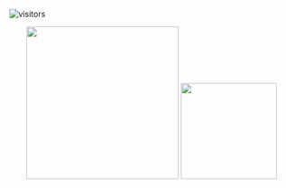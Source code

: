 ![visitors](https://visitor-badge.glitch.me/badge?page_id=page.id&left_color=green&right_color=red)
<div align="center">
  <img height="270px" src="https://github-contributor-stats.vercel.app/api?username=yfyeung" />
  <img height="170px" src="https://github-readme-stats.vercel.app/api/top-langs/?username=yfyeung&layout=compact&langs_count=8" />
</div>
